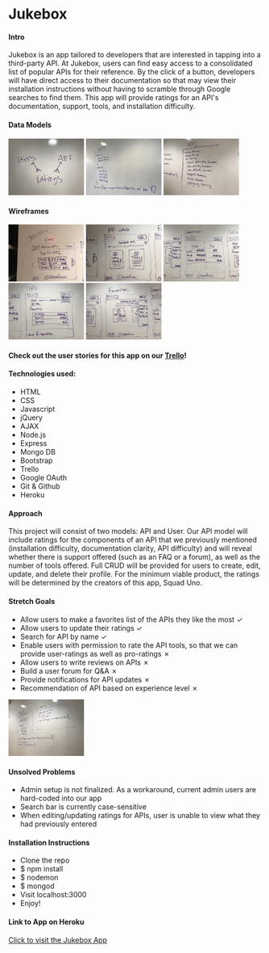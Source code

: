 
# Jukebox

#### Intro

Jukebox is an app tailored to developers that are interested in tapping into a third-party API. At Jukebox, users can find easy access to a consolidated list of popular APIs for their reference. By the click of a button, developers will have direct access to their documentation so that may view their installation instructions without having to scramble through Google searches to find them. This app will provide ratings for an API's documentation, support, tools, and installation difficulty.

#### Data Models
<img src="./project_assets/DataModel1.jpg" style="width: 150px;">
<img src="./project_assets/DataModel2.jpg" style="width: 150px;">
<img src="./project_assets/DataModel3.jpg" style="width: 150px;">



#### Wireframes
<img src="./project_assets/Wireframe1.jpg" style="width: 150px;">
<img src="./project_assets/Wireframe2.jpg" style="width: 150px;">
<img src="./project_assets/Wireframe3.jpg" style="width: 150px;">
<img src="./project_assets/Wireframe4.jpg" style="width: 150px;">
<img src="./project_assets/Wireframe5.jpg" style="width: 150px;">

#### Check out the user stories for this app on our [Trello](https://trello.com/b/LXTSH04c/wdi-sm-43-project-3)!
#### Technologies used:
+ HTML
+ CSS
+ Javascript
+ jQuery
+ AJAX
+ Node.js
+ Express
+ Mongo DB
+ Bootstrap
+ Trello
+ Google OAuth
+ Git & Github
+ Heroku

#### Approach
This project will consist of two models: API and User. Our API model will include ratings for the components of an API that we previously mentioned (installation difficulty, documentation clarity, API difficulty) and will reveal whether there is support offered (such as an FAQ or a forum), as well as the number of tools offered. Full CRUD will be provided for users to create, edit, update, and delete their profile. For the minimum viable product, the ratings will be determined by the creators of this app, Squad Uno.

#### Stretch Goals
- Allow users to make a favorites list of the APIs they like the most ✓
- Allow users to update their ratings ✓
- Search for API by name ✓
- Enable users with permission to rate the API tools, so that we can provide user-ratings as well as pro-ratings ✗
- Allow users to write reviews on APIs ✗
- Build a user forum for Q&A ✗
- Provide notifications for API updates ✗
- Recommendation of API based on experience level ✗

<img src="./project_assets/Stretchgoals.jpg" style="width: 150px;">

#### Unsolved Problems
- Admin setup is not finalized. As a workaround, current admin users are hard-coded into our app
- Search bar is currently case-sensitive
- When editing/updating ratings for APIs, user is unable to view what they had previously entered

#### Installation Instructions
- Clone the repo
- $ npm install
- $ nodemon
- $ mongod
- Visit localhost:3000
- Enjoy!

#### Link to App on Heroku
[Click to visit the Jukebox App](https://jukebox-squaduno.herokuapp.com/)
